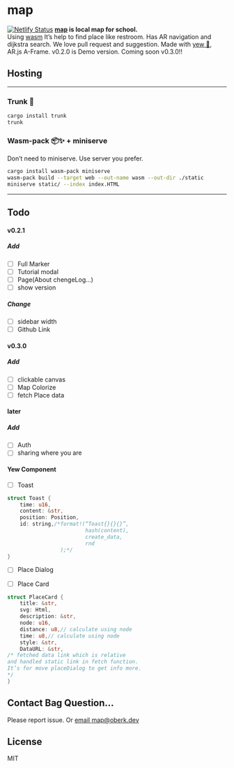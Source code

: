 # map
[![Netlify Status](https://api.netlify.com/api/v1/badges/1afef2ec-ddb8-45c9-9654-f3ead83defd8/deploy-status)](https://app.netlify.com/sites/nifty-hodgkin-4b6bf3/deploys)
<strong>[map](https://map.oberk.dev) is local map for school.</strong><br>
Using [wasm](https://webassembly.org/)
It’s help to find place like restroom. 
Has AR navigation and dijkstra search. 
We love pull request and suggestion. 
Made with [yew 🦀](https://yew.rs), AR.js  A-Frame. 
v0.2.0 is Demo version.
Coming soon v0.3.0!!

## Hosting
---
### Trunk 🧳
```bash
cargo install trunk
trunk
```
### Wasm-pack 📦✨ + miniserve
Don’t need to miniserve. 
Use server you prefer. 
``` bash
cargo install wasm-pack miniserve
wasm-pack build --target web --out-name wasm --out-dir ./static
miniserve static/ --index index.HTML
```
---
## Todo
#### v0.2.1
##### Add
- [ ] Full Marker
- [ ] Tutorial modal
- [ ] Page(About chengeLog...)
- [ ] show version
##### Change
- [ ] sidebar width
- [ ] Github Link

#### v0.3.0
##### Add
- [ ] clickable canvas
- [ ] Map Colorize
- [ ] fetch Place data

#### later
##### Add
- [ ] Auth
- [ ] sharing where you are

#### Yew Component
- [ ] Toast

``` Rust
struct Toast {
    time: u16,
    content: &str,
    position: Position,
    id: string,/*format!(“Toast{}{}{}”,
                         hash(content),
                         create_data,
                         rnd
                 );*/
}
```
- [ ] Place Dialog
- [ ] Place Card


``` Rust
struct PlaceCard {
    title: &str,
    svg: Html,
    description: &str,
    node: u16,
    distance: u8,// calculate using node
    time: u8,// calculate using node 
    style: &str,
    DataURL: &str,
/* fetched data link which is relative 
and handled static link in fetch function. 
It’s for move placeDialog to get info more. 
*/
}
```



## Contact Bag Question...
Please report issue. 
Or [email map@oberk.dev](mailto:map@oberk.dev)

## License
MIT
